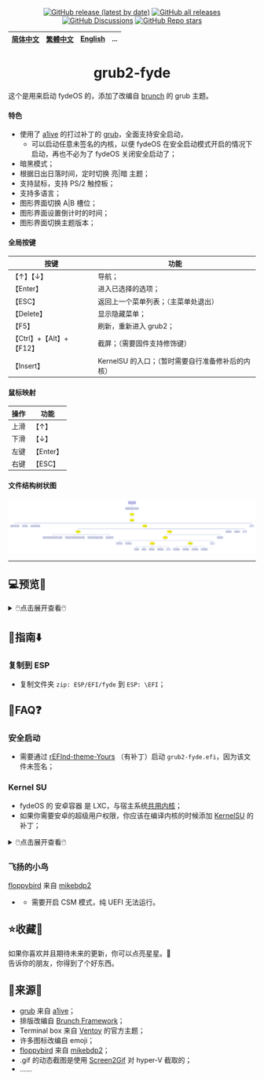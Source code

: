 <div align="center">

[![GitHub release (latest by date)](https://img.shields.io/github/v/release/M-L-P/grub2-fyde)](https://github.com/M-L-P/grub2-fyde/releases/latest)
[![GitHub all releases](https://img.shields.io/github/downloads/M-L-P/grub2-fyde/total)](https://github.com/M-L-P/grub2-fyde/releases)
[![GitHub Discussions](https://img.shields.io/github/discussions/M-L-P/grub2-fyde)](https://github.com/M-L-P/grub2-fyde/discussions)
[![GitHub Repo stars](https://img.shields.io/github/stars/M-L-P/grub2-fyde?style=social)](https://github.com/M-L-P/grub2-fyde/stargazers)

</div>

[简体中文](README.md)|[繁體中文](README-繁體中文.md)|[English](README-English.md)|...
--|--|--|--

<h1 align="center">grub2-fyde</h1>

这个是用来启动 fydeOS 的，添加了改编自 [brunch](https://github.com/sebanc/brunch) 的 grub 主题。
#### 特色
- 使用了 [a1ive](https://github.com/a1ive) 的打过补丁的 [grub](https://github.com/a1ive/grub)，全面支持安全启动，
  - 可以启动任意未签名的内核，以便 fydeOS 在安全启动模式开启的情况下启动，再也不必为了 fydeOS 关闭安全启动了；
- 暗黑模式；
- 根据日出日落时间，定时切换 亮|暗 主题；
- 支持鼠标，支持 PS/2 触控板；
- 支持多语言；
- 图形界面切换 A|B 槽位；
- 图形界面设置倒计时的时间；
- 图形界面切换主题版本；
#### 全局按键

按键|功能
-|-
【↑】【↓】|导航；
【Enter】|进入已选择的选项；
【ESC】|返回上一个菜单列表；（主菜单处退出）
【Delete】|显示隐藏菜单；
【F5】|刷新，重新进入 grub2；
【Ctrl】+【Alt】+【F12】|截屏；（需要固件支持修饰键）
【Insert】|KernelSU 的入口；（暂时需要自行准备修补后的内核）

#### 鼠标映射

操作|功能
-|-
上滑|【↑】
下滑|【↓】
左键|【Enter】
右键|【ESC】

#### 文件结构树状图
<img src="https://raw.githubusercontent.com/M-L-P/.github/main/screenshots/grub2-fyde/grub2-fyde.png">

-----------------------------------------------------------------------------------------------------------------------------------
## 💻️预览👀

<details>
<summary>🖱️点击展开查看🖱️</summary>

### 1024x768
<img src="https://raw.githubusercontent.com/M-L-P/.github/main/screenshots/grub2-fyde/简体中文/简体中文.gif">

### 1920x1080
<img src="https://raw.githubusercontent.com/M-L-P/.github/main/screenshots/grub2-fyde/简体中文/1080p-light.png">
<img src="https://raw.githubusercontent.com/M-L-P/.github/main/screenshots/grub2-fyde/简体中文/1080p-dark.png">
</details>

## 🧭指南⬇️

### 复制到 ESP
- 复制文件夹 `zip: ESP/EFI/fyde` 到 `ESP: \EFI`；

## 📝FAQ❓️
### 安全启动
- 需要通过 [rEFInd-theme-Yours](https://github.com/M-L-P/rEFInd-theme-Yours) （有补丁）启动 `grub2-fyde.efi`，因为该文件未签名；

### Kernel SU
- fydeOS 的 安卓容器 是 LXC，与宿主系统[共用内核](https://github.com/openFyde/project-openfyde-patches/tree/r114-dev/sys-kernel/chromeos-kernel-5_4)；
- 如果你需要安卓的超级用户权限，你应该在编译内核的时候添加 [KernelSU](https://github.com/tiann/KernelSU) 的补丁；
<details>
<summary>🖱️点击展开查看🖱️</summary>

#### 源代码
- [fydeOS r114 的内核源代码](https://github.com/openFyde/project-openfyde-patches/tree/r114-dev/sys-kernel/chromeos-kernel-5_4)；
- [KernelSU 仓库](https://github.com/tiann/KernelSU)；
#### 操作
编译好了以后，
- 重命名为 `kernelsu-5.4` 或 `kernelsu-5.10`，
- 然后复制到 `ESP: \EFI\fyde`；
#### 这里暂时不提供编译好的，原因如下
- KernelSU 作为后起之秀，更新频繁，我跟不上 KernelSU 更新的节奏；
- fydeOS for you 有好些机型，我一台都没有，无法进行任何测试；
- fydeOS for PC 的用户确实很多，一个用 KernelSU 修补后的内核确实可以方便大波人，但我业余时间要做别的事情；
所以，此处暂时仅提供 KernelSU 的启动入口，暂时不提供编译好的内核。<br/>
如果你具有编译内核的能力，而且了解 KernelSU，并且想帮助到更多的人，你可以编译好以后，Pull request。

</details>

### 飞扬的小鸟
[floppybird](https://github.com/mikebdp2/floppybird) 来自 [mikebdp2](https://github.com/mikebdp2)
- - 需要开启 CSM 模式，纯 UEFI 无法运行。

## ⭐收藏🌟
如果你喜欢并且期待未来的更新，你可以点亮星星。💫<br/>
告诉你的朋友，你得到了个好东西。

## 🎉来源🎊
- [grub](https://github.com/a1ive/grub) 来自 [a1ive](https://github.com/a1ive)；
- 排版改编自 [Brunch Framework](https://github.com/sebanc/brunch)；
- Terminal box 来自 [Ventoy](https://github.com/ventoy/Ventoy) 的官方主题；
- 许多图标改编自 emoji；
- [floppybird](https://github.com/mikebdp2/floppybird) 来自 [mikebdp2](https://github.com/mikebdp2)；
- .gif 的动态截图是使用 [Screen2Gif](https://github.com/NickeManarin/ScreenToGif) 对 hyper-V 截取的；
- ……
